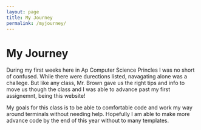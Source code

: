 ```yaml
---
layout: page
title: My Journey
permalink: /myjourney/
---
```


<h1>My Journey</h1>

During my first weeks here in Ap Computer Science Princles I was no short of confused. While there were durections listed, navagating alone was a challege. But like any class, Mr. Brown gave us the right tips and info to move us though the class and I was able to advance past my first assignemnt, being this website!

My goals for this class is to be able to comfortable code and work my way around terminals without needing help. Hopefully I am able to make more advance code by the end of this year without to many templates.